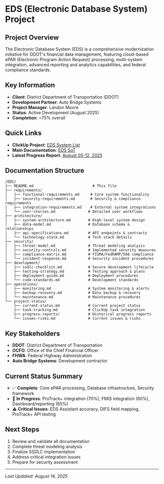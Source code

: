 # EDS (Electronic Database System) Project

## Project Overview
The Electronic Database System (EDS) is a comprehensive modernization initiative for DDOT's financial data management, featuring cloud-based ePAR (Electronic Program Action Request) processing, multi-system integration, advanced reporting and analytics capabilities, and federal compliance standards.

## Key Information
- **Client**: District Department of Transportation (DDOT)
- **Development Partner**: Auto Bridge Systems
- **Project Manager**: Landon Moore
- **Status**: Active Development (August 2025)
- **Completion**: ~75% overall

## Quick Links
- **ClickUp Project**: [EDS System List](https://app.clickup.com/9011890231/v/li/901109222735)
- **Main Documentation**: [EDS SoT](https://app.clickup.com/9011890231/v/dc/8cjd21q-12951)
- **Latest Progress Report**: [August 05-12, 2025](https://app.clickup.com/9011890231/v/dc/8cjd21q-86431)

## Documentation Structure
```
/EDS/
├── README.md                           # This file
├── requirements/
│   ├── functional-requirements.md     # Core system functionality
│   ├── security-requirements.md       # Security & compliance requirements
│   ├── integration-requirements.md    # External system integrations
│   └── user-stories.md               # Detailed user workflows
├── architecture/
│   ├── system-architecture.md        # High-level system design
│   ├── data-model.md                 # Database schema & relationships
│   ├── api-specifications.md         # API endpoints & contracts
│   └── technology-stack.md           # Tech stack details
├── security/
│   ├── threat-model.md               # Threat modeling analysis
│   ├── security-controls.md          # Implemented security measures
│   ├── compliance-matrix.md          # FISMA/FedRAMP/508 compliance
│   └── incident-response.md          # Security incident procedures
├── development/
│   ├── ssdlc-checklist.md            # Secure development lifecycle
│   ├── testing-strategy.md           # Testing approach & plans
│   ├── deployment-guide.md           # Deployment procedures
│   └── code-standards.md             # Development standards
├── operations/
│   ├── monitoring.md                 # System monitoring & alerts
│   ├── backup-recovery.md            # Data backup & recovery
│   └── maintenance.md                # Maintenance procedures
└── project-status/
    ├── current-status.md             # Current project status
    ├── task-tracking.md              # ClickUp task integration
    ├── progress-reports/             # Historical progress reports
    └── issues-risks.md               # Current issues & risks
```

## Key Stakeholders
- **DDOT**: District Department of Transportation
- **OCFO**: Office of the Chief Financial Officer  
- **FHWA**: Federal Highway Administration
- **Auto Bridge Systems**: Development contractor

## Current Status Summary
- ✅ **Complete**: Core ePAR processing, Database infrastructure, Security framework
- 🔄 **In Progress**: ProTrack+ integration (70%), FMIS integration (60%), Dashboard/reporting (65%)
- ⚠️ **Critical Issues**: EDS Assistant accuracy, DIFS field mapping, ProTrack+ API testing

## Next Steps
1. Review and validate all documentation
2. Complete threat modeling analysis
3. Finalize SSDLC implementation
4. Address critical integration issues
5. Prepare for security assessment

---
*Last Updated: August 14, 2025*
